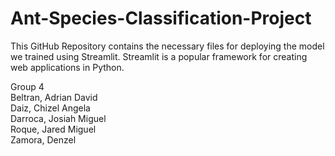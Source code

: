 # Ant-Species-Classification-Project
This GitHub Repository contains the necessary files for deploying the model we trained using Streamlit. Streamlit is a popular framework for creating web applications in Python.

Group 4 <br>
Beltran, Adrian David <br>
Daiz, Chizel Angela <br>
Darroca, Josiah Miguel <br>
Roque, Jared Miguel <br>
Zamora, Denzel
